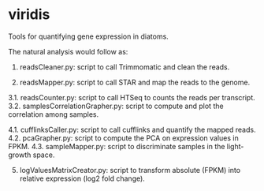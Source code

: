 # viridis
Tools for quantifying gene expression in diatoms.  
    
The natural analysis would follow as:   

1. readsCleaner.py: script to call Trimmomatic and clean the reads.

2. readsMapper.py: script to call STAR and map the reads to the genome.

3.1. readsCounter.py: script to call HTSeq to counts the reads per transcript.
3.2. samplesCorrelationGrapher.py: script to compute and plot the correlation among samples.

4.1. cufflinksCaller.py: script to call cufflinks and quantify the mapped reads.
4.2. pcaGrapher.py: script to compute the PCA on expression values in FPKM.
4.3. sampleMapper.py: script to discriminate samples in the light-growth space.

5. logValuesMatrixCreator.py: script to transform absolute (FPKM) into relative expression (log2 fold change).

